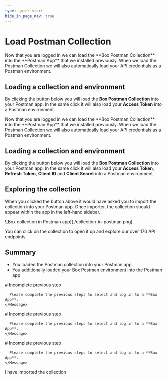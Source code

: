 ```yaml
---
type: quick-start
hide_in_page_nav: true
---
```


<!-- alex disable postman-postwoman -->

# Load Postman Collection

<LoggedIn>
  Now that you are logged in we can load the **Box Postman Collection** into the
  **Postman App** that we installed previously. When we load the Postman
  Collection we will also automatically load your API credentials as a Postman
  environment. 

  ## Loading a collection and environment

  By clicking the button below you will load the **Box Postman
  Collection** into your Postman app. In the same click it will also load your
  **Access Token** into a Postman environment.

  <Trigger option='postman_collection_downloaded' value='true'>
    <Postman id='62d85bbca8bf7bd5a48b' />
  </Trigger>
</LoggedIn>

<LoggedIn id='postman_credentials'>
  Now that you are logged in we can load the **Box Postman Collection** into the
  **Postman App** that we installed previously. When we load the Postman
  Collection we will also automatically load your API credentials as a Postman
  environment. 

  ## Loading a collection and environment

  By clicking the button below you will load the **Box Postman
  Collection** into your Postman app. In the same click it will also load your
  **Access Token**, **Refresh Token**, **Client ID** and **Client Secret** into
  a Postman environment.

  <Trigger option='postman_collection_downloaded' value='true'>
    <Postman id='62d85bbca8bf7bd5a48b' env='postman_credentials' />
  </Trigger>
</LoggedIn>

<Choice option='postman_collection_downloaded' value='true' color='none'>
  
## Exploring the collection

When you clicked the button above it would have asked you to import the
collection into your Postman app. Once importer, the collection should appear
within the app in the left-hand sidebar.

<ImageFrame border center shadow>
  ![Box collection in Postman app](./collection-in-postman.png)
</ImageFrame>

You can click on the collection to open it up and explore our over 170 API
endpoints.  

## Summary

* You loaded the Postman collection into your Postman app
* You additionally loaded your Box Postman environment into the Postman app

</Choice>

<Choice option='postman.app_type' value='use_box' color='none'>
  <LoggedIn reverse>
    <Message danger>
      # Incomplete previous step

      Please complete the previous steps to select and log in to a **Box App**.
    </Message>
  </LoggedIn>
</Choice>

<Choice option='postman.app_type' value='use_own' color='none'>
  <LoggedIn id='postman_credentials' reverse>
    <Message danger>
      # Incomplete previous step

      Please complete the previous steps to select and log in to a **Box App**.
    </Message>
  </LoggedIn>
</Choice>

<Choice option='postman.app_type' unset color='none'>
  <LoggedIn id='postman_credentials' reverse>
    <Message danger>
      # Incomplete previous step

      Please complete the previous steps to select and log in to a **Box App**.
    </Message>
  </LoggedIn>
</Choice>

<Observe option='postman_collection_downloaded' value='true'>
  <Next>I have imported the collection</Next>
</Observe>
